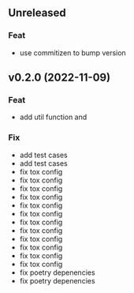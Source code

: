 ## Unreleased

### Feat

- use commitizen to bump version

## v0.2.0 (2022-11-09)

### Feat

- add util function  and

### Fix

- add test cases
- add test cases
- fix tox config
- fix tox config
- fix tox config
- fix tox config
- fix tox config
- fix tox config
- fix tox config
- fix tox config
- fix tox config
- fix tox config
- fix tox config
- fix tox config
- fix poetry depenencies
- fix poetry depenencies
